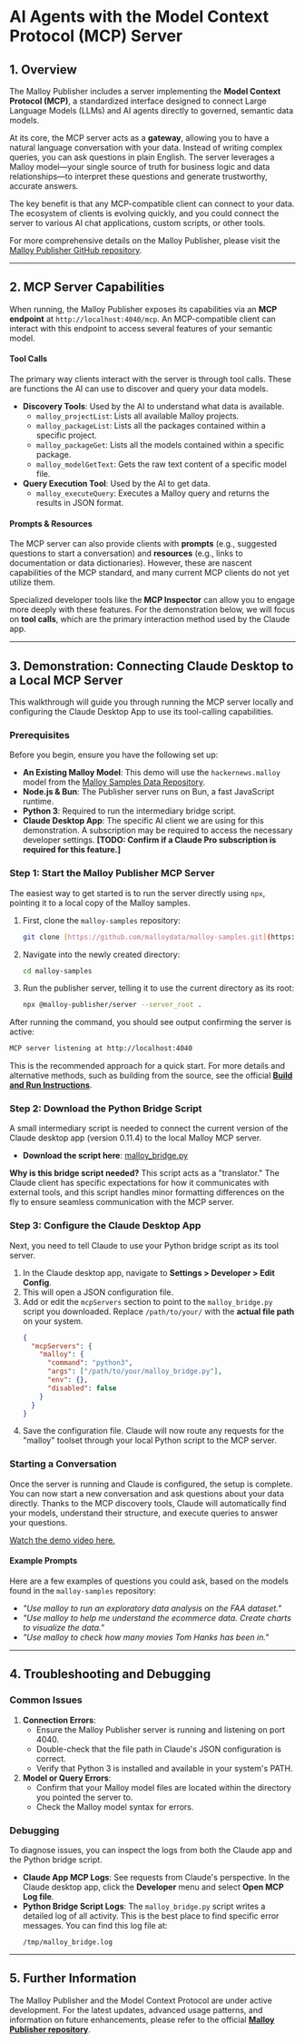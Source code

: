 # AI Agents with the Model Context Protocol (MCP) Server

## 1. Overview

The Malloy Publisher includes a server implementing the **Model Context Protocol (MCP)**, a standardized interface designed to connect Large Language Models (LLMs) and AI agents directly to governed, semantic data models.

At its core, the MCP server acts as a **gateway**, allowing you to have a natural language conversation with your data. Instead of writing complex queries, you can ask questions in plain English. The server leverages a Malloy model—your single source of truth for business logic and data relationships—to interpret these questions and generate trustworthy, accurate answers.

The key benefit is that any MCP-compatible client can connect to your data. The ecosystem of clients is evolving quickly, and you could connect the server to various AI chat applications, custom scripts, or other tools.

For more comprehensive details on the Malloy Publisher, please visit the [Malloy Publisher GitHub repository](https://github.com/malloydata/publisher).

---

## 2. MCP Server Capabilities

When running, the Malloy Publisher exposes its capabilities via an **MCP endpoint** at `http://localhost:4040/mcp`. An MCP-compatible client can interact with this endpoint to access several features of your semantic model.

#### Tool Calls

The primary way clients interact with the server is through tool calls. These are functions the AI can use to discover and query your data models.

* **Discovery Tools**: Used by the AI to understand what data is available.
    * `malloy_projectList`: Lists all available Malloy projects.
    * `malloy_packageList`: Lists all the packages contained within a specific project.
    * `malloy_packageGet`: Lists all the models contained within a specific package.
    * `malloy_modelGetText`: Gets the raw text content of a specific model file.
* **Query Execution Tool**: Used by the AI to get data.
    * `malloy_executeQuery`: Executes a Malloy query and returns the results in JSON format.

#### Prompts & Resources

The MCP server can also provide clients with **prompts** (e.g., suggested questions to start a conversation) and **resources** (e.g., links to documentation or data dictionaries). However, these are nascent capabilities of the MCP standard, and many current MCP clients do not yet utilize them.

Specialized developer tools like the **MCP Inspector** can allow you to engage more deeply with these features. For the demonstration below, we will focus on **tool calls**, which are the primary interaction method used by the Claude app.

---

## 3. Demonstration: Connecting Claude Desktop to a Local MCP Server

This walkthrough will guide you through running the MCP server locally and configuring the Claude Desktop App to use its tool-calling capabilities.

### Prerequisites

Before you begin, ensure you have the following set up:

* **An Existing Malloy Model**: This demo will use the `hackernews.malloy` model from the [Malloy Samples Data Repository](https://github.com/malloydata/malloy-samples).
* **Node.js & Bun**: The Publisher server runs on Bun, a fast JavaScript runtime.
* **Python 3**: Required to run the intermediary bridge script.
* **Claude Desktop App**: The specific AI client we are using for this demonstration. A subscription may be required to access the necessary developer settings. **[TODO: Confirm if a Claude Pro subscription is required for this feature.]**

### Step 1: Start the Malloy Publisher MCP Server

The easiest way to get started is to run the server directly using `npx`, pointing it to a local copy of the Malloy samples.

1.  First, clone the `malloy-samples` repository:
    ```bash
    git clone [https://github.com/malloydata/malloy-samples.git](https://github.com/malloydata/malloy-samples.git)
    ```
2.  Navigate into the newly created directory:
    ```bash
    cd malloy-samples
    ```
3.  Run the publisher server, telling it to use the current directory as its root:
    ```bash
    npx @malloy-publisher/server --server_root .
    ```

After running the command, you should see output confirming the server is active:

```bash
MCP server listening at http://localhost:4040
```

This is the recommended approach for a quick start. For more details and alternative methods, such as building from the source, see the official **[Build and Run Instructions](https://github.com/malloydata/publisher?tab=readme-ov-file#build-and-run-instructions)**.

### Step 2: Download the Python Bridge Script

A small intermediary script is needed to connect the current version of the Claude desktop app (version 0.11.4) to the local Malloy MCP server.

* **Download the script here**: [malloy_bridge.py](https://raw.githubusercontent.com/malloydata/malloy-publisher/main/packages/server/dxt/malloy_bridge.py)

**Why is this bridge script needed?** This script acts as a "translator." The Claude client has specific expectations for how it communicates with external tools, and this script handles minor formatting differences on the fly to ensure seamless communication with the MCP server.

### Step 3: Configure the Claude Desktop App

Next, you need to tell Claude to use your Python bridge script as its tool server.

1.  In the Claude desktop app, navigate to **Settings > Developer > Edit Config**.
2.  This will open a JSON configuration file.
3.  Add or edit the `mcpServers` section to point to the `malloy_bridge.py` script you downloaded. Replace `/path/to/your/` with the **actual file path** on your system.
    ```json
    {
      "mcpServers": {
        "malloy": {
          "command": "python3",
          "args": ["/path/to/your/malloy_bridge.py"],
          "env": {},
          "disabled": false
        }
      }
    }
    ```
4.  Save the configuration file. Claude will now route any requests for the "malloy" toolset through your local Python script to the MCP server.

### Starting a Conversation

Once the server is running and Claude is configured, the setup is complete. You can now start a new conversation and ask questions about your data directly. Thanks to the MCP discovery tools, Claude will automatically find your models, understand their structure, and execute queries to answer your questions.

[Watch the demo video here.](https://www.loom.com/share/cc4837e21fd84f53a2520209cb4b6003)

#### Example Prompts

Here are a few examples of questions you could ask, based on the models found in the `malloy-samples` repository:

* *"Use malloy to run an exploratory data analysis on the FAA dataset."*
* *"Use malloy to help me understand the ecommerce data. Create charts to visualize the data."*
* *"Use malloy to check how many movies Tom Hanks has been in."*

---

## 4. Troubleshooting and Debugging

### Common Issues

1.  **Connection Errors**:
    * Ensure the Malloy Publisher server is running and listening on port 4040.
    * Double-check that the file path in Claude's JSON configuration is correct.
    * Verify that Python 3 is installed and available in your system's PATH.
2.  **Model or Query Errors**:
    * Confirm that your Malloy model files are located within the directory you pointed the server to.
    * Check the Malloy model syntax for errors.

### Debugging

To diagnose issues, you can inspect the logs from both the Claude app and the Python bridge script.

* **Claude App MCP Logs**: See requests from Claude's perspective. In the Claude desktop app, click the **Developer** menu and select **Open MCP Log file**.
* **Python Bridge Script Logs**: The `malloy_bridge.py` script writes a detailed log of all activity. This is the best place to find specific error messages. You can find this log file at:
    ```
    /tmp/malloy_bridge.log
    ```

---

## 5. Further Information

The Malloy Publisher and the Model Context Protocol are under active development. For the latest updates, advanced usage patterns, and information on future enhancements, please refer to the official **[Malloy Publisher repository](https://github.com/malloydata/publisher)**.